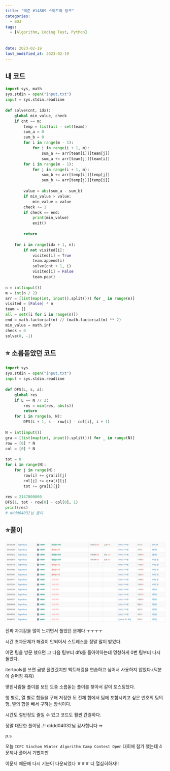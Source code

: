 ```yaml
---
title: "백준 #14889 스타트와 링크"
categories:
  - BOJ
tags:
  - [Algorithm, Coding Test, Python]


date: 2023-02-19
last_modified_at: 2023-02-19
---
```

## 내 코드

```python
import sys, math
sys.stdin = open("input.txt")
input = sys.stdin.readline

def solve(cnt, idx):
    global min_value, check
    if cnt == m:
        temp = list(all - set(team))
        sum_a = 0
        sum_b = 0
        for i in range(m - 1):
            for j in range(i + 1, m):
                sum_a += arr[team[i]][team[j]]
                sum_a += arr[team[j]][team[i]]
        for i in range(m - 1):
            for j in range(i + 1, m):
                sum_b += arr[temp[i]][temp[j]]
                sum_b += arr[temp[j]][temp[i]]

        value = abs(sum_a - sum_b)
        if min_value > value:
            min_value = value
        check += 1
        if check == end:
            print(min_value)
            exit()

        return

    for i in range(idx + 1, n):
        if not visited[i]:
            visited[i] = True
            team.append(i)
            solve(cnt + 1, i)
            visited[i] = False
            team.pop()

n = int(input())
m = int(n / 2)
arr = [list(map(int, input().split())) for _ in range(n)]
visited = [False] * n
team = []
all = set([i for i in range(n)])
end = math.factorial(n) // (math.factorial(m) ** 2)
min_value = math.inf
check = 0
solve(0, -1)
```

## :star: 소름돋았던 코드

```python
import sys
sys.stdin = open("input.txt")
input = sys.stdin.readline

def DFS(L, s, a):
    global res
    if L == N // 2:
        res = min(res, abs(s))
        return
    for i in range(a, N):
        DFS(L + 1, s - row[i] - col[i], i + 1)

N = int(input())
gra = [list(map(int, input().split())) for _ in range(N)]
row = [0] * N
col = [0] * N

tot = 0
for i in range(N):
    for j in range(N):
        row[i] += gra[i][j]
        col[j] += gra[i][j]
        tot += gra[i][j]
        
res = 2147000000
DFS(1, tot - row[0] - col[0], 1)
print(res)
# dddd04032님 풀이
```



## :star:풀이

![14889](/assets/images/captured/14889.png)

진짜 자괴감을 많이 느끼면서 풀었던 문제다 ㅜㅜㅜㅜ

시간 초과문제가 해결이 안되어서 스트레스를 정말 많이 받았다.

어떤 팀을 방문 했으면 그 다음 팀부터 dfs를 돌아야하는데 멍청하게 0번 팀부터 다시 돌았다.

itertools를 쓰면 금방 풀렸겠지만 백트래킹을 연습하고 싶어서 사용하지 않았다.(덕분에 슬퍼짐 흑흑)

맞힌사람들 풀이를 보던 도중 소름돋는 풀이를 찾아서 같이 포스팅했다. 

행 별로, 열 별로 합들을 구해 저정한 뒤 전체 합에서 팀에 포함시키고 싶은 번호의 팀의 행, 열의 합을 빼서 구하는 방식이다.

시간도 절반정도 줄일 수 있고 코드도 훨씬 간결하다.

정말 대단한 풀이당..!! dddd04032님 감사합니다 ㅠ

p.s

오늘 `ICPC Sinchon Winter Algorithm Camp Contest Open` 대회에 참가 했는데 4문제나 풀어서 기뻤지만

이문제 때문에 다시 기분이 다운되었다 ㅎㅎㅎ 더 열심히하자!!